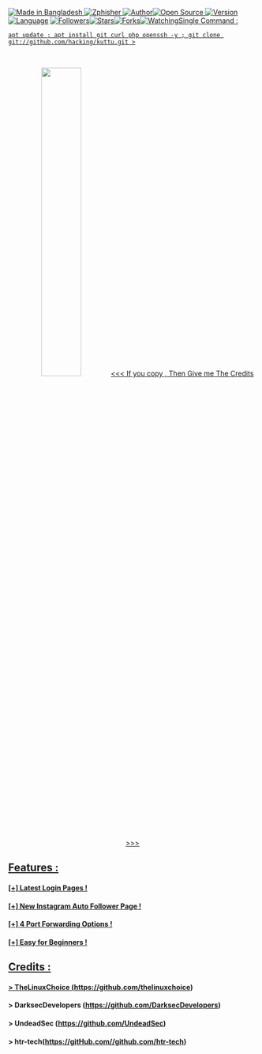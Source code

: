
<p align="left">
<a href="#"><img title="Made in Bangladesh" src="https://img.shields.io/badge/MADE%20IN-BANGLADESH-g>
</p>
<p align="center">
<a href="#"><img title="Zphisher" src="https://raw.githubusercontent.com/htr-tech/release-download/m>
</p>
<p align="center">
<a href="https://github.com/hacking"><img title="Author" src="https://img.shields.io/badge/Author-h>
<a href="#"><img title="Open Source" src="https://img.shields.io/badge/Open%20Source-%E2%9D%A4-green>
</p>
<p align="center">
<a href="#"><img title="Version" src="https://img.shields.io/badge/Version-2.0-green.svg?style=flat->
<a href="#"><img title="Language" src="https://badges.frapsoft.com/bash/v1/bash.png?v=103"></a>
<a href="https://github.com/hacking/followers"><img title="Followers" src="https://img.shields.io/g>
<a href="https://github.com/hacking/kuttu/stargazers/"><img title="Stars" src="https://img.shiel>
<a href="https://github.com/hacking/kuttu/network/members"><img title="Forks" src="https://img.s>
<a href="https://github.com/hacking/kuttu/watchers"><img title="Watching" src="https://img.shiel>
</p>
                                                                                                     ## Installation :                                                                                    
* `apt update`
* `apt install git curl php openssh -y`
* `git clone git://github.com/hacking/kuttu.git`
* `cd zphisher`
#### > Run : `bash zphisher.sh`

## Single Command :
```
apt update ; apt install git curl php openssh -y ; git clone git://github.com/hacking/kuttu.git >
```
<br>
<p align="center">
<img width="40%" src="https://raw.githubusercontent.com/htr-tech/release-download/master/images/zphi>
<img width="51%" src="https://raw.githubusercontent.com/htr-tech/release-download/master/images/zphi>
</p>

### <<< If you copy , Then Give me The Credits >>>

## Features :
#### [+] Latest Login Pages !
#### [+] New Instagram Auto Follower Page !
#### [+] 4 Port Forwarding Options !
#### [+] Easy for Beginners !

## Credits :
#### > TheLinuxChoice (https://github.com/thelinuxchoice)
#### > DarksecDevelopers (https://github.com/DarksecDevelopers)
#### > UndeadSec (https://github.com/UndeadSec)
#### > htr-tech(https://gitHub.com//github.com/htr-tech)

